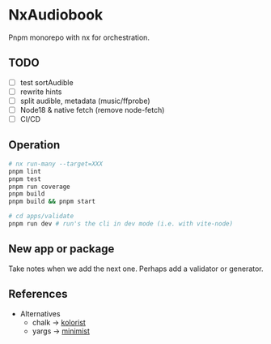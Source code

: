 
# NxAudiobook

Pnpm monorepo with nx for orchestration.

## TODO

- [ ] test sortAudible
- [ ] rewrite hints
- [ ] split audible, metadata (music/ffprobe)
- [ ] Node18 & native fetch (remove node-fetch)
- [ ] CI/CD

## Operation

```bash
# nx run-many --target=XXX
pnpm lint
pnpm test
pnpm run coverage
pnpm build
pnpm build && pnpm start

# cd apps/validate
pnpm run dev # run's the cli in dev mode (i.e. with vite-node)
```

## New app or package

Take notes when we add the next one. Perhaps add a validator or generator.

## References

- Alternatives
  - chalk -> [kolorist](https://github.com/marvinhagemeister/kolorist)
  - yargs -> [minimist](https://github.com/minimistjs/minimist)
